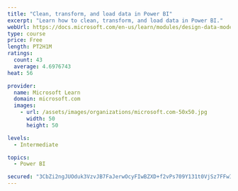 ```yaml
---
title: "Clean, transform, and load data in Power BI"
excerpt: "Learn how to clean, transform, and load data in Power BI."
webUrl: https://docs.microsoft.com/en-us/learn/modules/design-data-model-power-bi/
type: course
price: Free
length: PT2H1M
ratings:
  count: 43
  average: 4.6976743
heat: 56

provider:
  name: Microsoft Learn
  domain: microsoft.com
  images:
    - url: /assets/images/organizations/microsoft.com-50x50.jpg
      width: 50
      height: 50

levels:
  - Intermediate

topics:
  - Power BI

secured: "3CbZi2ngJUOduk3VzvJB7FaJerwOcyFIwBZXD+f2vPs709Y131t0VjSz7FFwIlDl6xltd3jtkj2zhru11v74Fq2HkpI2JTntJyIODMaN76i6AqBRX+D6WAbFGQ150f/XmqNBdo3o+WmL+G2O6Oii2fa3eST3jdPMT3h9nXgISQ6Oa8qo8uqyVBBF9hT3rY1Vs51re/Oz6YKc4vtScUtPU/P4fG2GRw2+kgIWK6ajG1tQ3tMG5ESdlS5kiGeI/T8A/vniFbixAkDnkcNGpZzCaP5wB3gYUBkYMVs6yOu0X5iR3eHsSZ0JkgFXhQD5b4oOtmiBxqPY2MkDdJmCo+AzsOp6D+khkdTkA2holxHkN3TlqKDgJjLTDOy1k1fIIC0Yl7+hYQ7PFDj9gDZT7hKRnA==;YTZOqTfrw54hMJ1Ymf+mnA=="
---
```


